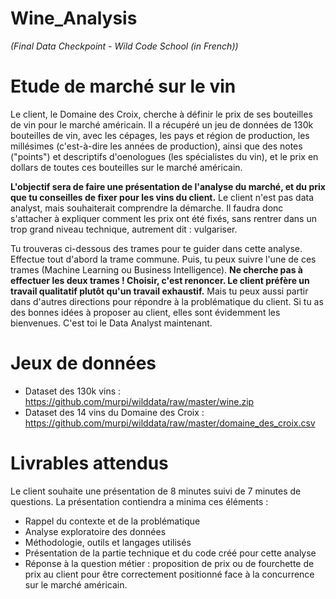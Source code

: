 # Wine_Analysis

*(Final Data Checkpoint - Wild Code School (in French))*

# Etude de marché sur le vin

Le client, le Domaine des Croix, cherche à définir le prix de ses bouteilles de vin pour le marché américain. Il a récupéré un jeu de données de 130k bouteilles de vin, avec les cépages, les pays et région de production, les millésimes (c'est-à-dire les années de production), ainsi que des notes ("points") et descriptifs d'oenologues (les spécialistes du vin), et le prix en dollars de toutes ces bouteilles sur le marché américain.

**L'objectif sera de faire une présentation de l'analyse du marché, et du prix que tu conseilles de fixer pour les vins du client.** Le client n'est pas data analyst, mais souhaiterait comprendre la démarche. Il faudra donc s'attacher à expliquer comment les prix ont été fixés, sans rentrer dans un trop grand niveau technique, autrement dit : vulgariser.

Tu trouveras ci-dessous des trames pour te guider dans cette analyse. Effectue tout d'abord la trame commune. Puis, tu peux suivre l'une de ces trames (Machine Learning ou Business Intelligence). **Ne cherche pas à effectuer les deux trames ! Choisir, c'est renoncer. Le client préfère un travail qualitatif plutôt qu'un travail exhaustif.**
Mais tu peux aussi partir dans d'autres directions pour répondre à la problématique du client. Si tu as des bonnes idées à proposer au client, elles sont évidemment les bienvenues. C'est toi le Data Analyst maintenant. 

# Jeux de données

- Dataset des 130k vins : https://github.com/murpi/wilddata/raw/master/wine.zip
- Dataset des 14 vins du Domaine des Croix : https://github.com/murpi/wilddata/raw/master/domaine_des_croix.csv

# Livrables attendus

Le client souhaite une présentation de 8 minutes suivi de 7 minutes de questions. 
La présentation contiendra a minima ces éléments :
- Rappel du contexte et de la problématique
- Analyse exploratoire des données
- Méthodologie, outils et langages utilisés
- Présentation de la partie technique et du code créé pour cette analyse
- Réponse à la question métier : proposition de prix ou de fourchette de prix au client pour être correctement positionné face à la concurrence sur le marché américain.

